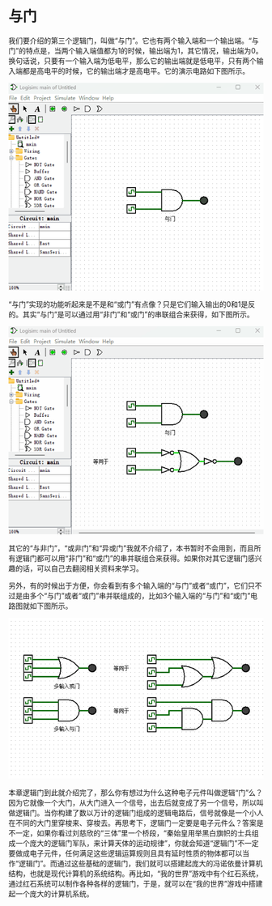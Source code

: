 # 与门

我们要介绍的第三个逻辑门，叫做“与门”。它也有两个输入端和一个输出端。“与门”的特点是，当两个输入端值都为1的时候，输出端为1，其它情况，输出端为0。换句话说，只要有一个输入端为低电平，那么它的输出端就是低电平，只有两个输入端都是高电平的时候，它的输出端才是高电平。它的演示电路如下图所示。

![这里写图片描述](pic/2-3.gif)

“与门”实现的功能听起来是不是和“或门”有点像？只是它们输入输出的0和1是反的。其实“与门”是可以通过用“非门”和“或门”的串联组合来获得，如下图所示。

![这里写图片描述](pic/2-4.gif)

其它的“与非门”，“或非门”和“异或门”我就不介绍了，本书暂时不会用到，而且所有逻辑门都可以用“非门”和“或门”的串并联组合来获得。如果你对其它逻辑门感兴趣的话，可以自己去翻阅相关资料来学习。

另外，有的时候出于方便，你会看到有多个输入端的“与门”或者“或门”，它们只不过是由多个“与门”或者“或门”串并联组成的，比如3个输入端的“与门”和“或门”电路图就如下图所示。

![这里写图片描述](pic/2-5.gif)

本章逻辑门到此就介绍完了，那么你有想过为什么这种电子元件叫做逻辑“门”么？因为它就像一个大门，从大门进入一个信号，出去后就变成了另一个信号，所以叫做逻辑门。当你构建了数以万计的逻辑门组成的逻辑电路后，信号就像是一个小人在不同的大门里穿梭来、穿梭去。再思考下，逻辑门一定要是电子元件么？答案是不一定，如果你看过刘慈欣的“三体”里一个桥段，“秦始皇用举黑白旗帜的士兵组成一个庞大的逻辑门军队，来计算天体的运动规律”，你就会知道“逻辑门”不一定要做成电子元件，任何满足这些逻辑运算规则且具有延时性质的物体都可以当作“逻辑门”。而通过这些基础的逻辑门，我们就可以搭建起庞大的冯诺依曼计算机结构，也就是现代计算机的系统结构。再比如，“我的世界”游戏中有个红石系统，通过红石系统可以制作各种各样的逻辑门，于是，就可以在“我的世界”游戏中搭建起一个庞大的计算机系统。